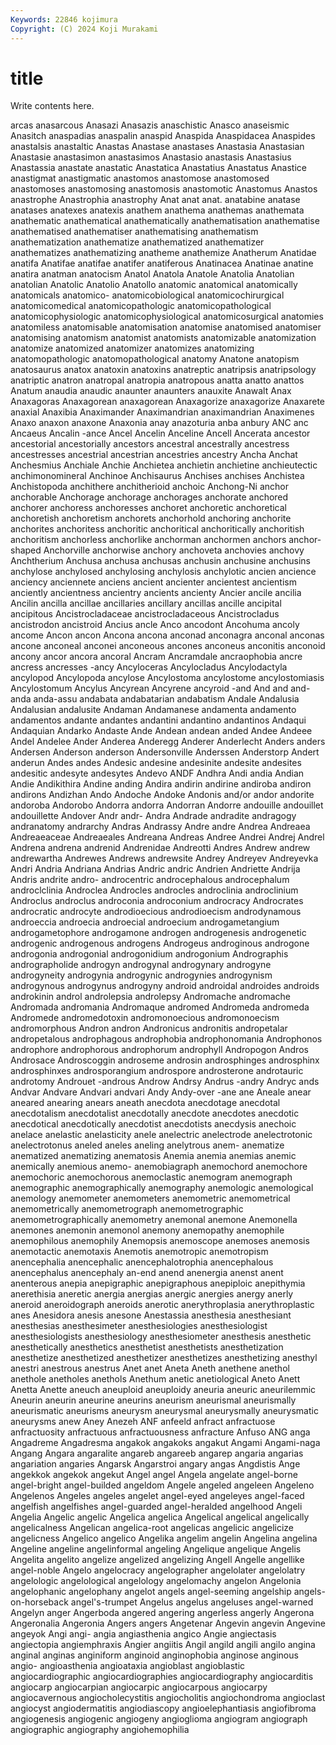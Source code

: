```yaml
---
Keywords: 22846 kojimura
Copyright: (C) 2024 Koji Murakami
---
```


# title

Write contents here.



arcas anasarcous Anasazi Anasazis anaschistic
Anasco anaseismic Anasitch anaspadias anaspalin anaspid Anaspida Anaspidacea Anaspides anastalsis
anastaltic Anastas Anastase anastases Anastasia Anastasian Anastasie anastasimon anastasimos Anastasio
anastasis Anastasius Anastassia anastate anastatic Anastatica Anastatius Anastatus Anastice anastigmat
anastigmatic anastomos anastomose anastomosed anastomoses anastomosing anastomosis anastomotic Anastomus Anastos
anastrophe Anastrophia anastrophy Anat anat anat. anatabine anatase anatases anatexes
anatexis anathem anathema anathemas anathemata anathematic anathematical anathematically anathematisation anathematise
anathematised anathematiser anathematising anathematism anathematization anathematize anathematized anathematizer anathematizes anathematizing
anatheme anathemize Anatherum Anatidae anatifa Anatifae anatifae anatifer anatiferous Anatinacea
Anatinae anatine anatira anatman anatocism Anatol Anatola Anatole Anatolia Anatolian
anatolian Anatolic Anatolio Anatollo anatomic anatomical anatomically anatomicals anatomico- anatomicobiological
anatomicochirurgical anatomicomedical anatomicopathologic anatomicopathological anatomicophysiologic anatomicophysiological anatomicosurgical anatomies anatomiless anatomisable
anatomisation anatomise anatomised anatomiser anatomising anatomism anatomist anatomists anatomizable anatomization
anatomize anatomized anatomizer anatomizes anatomizing anatomopathologic anatomopathological anatomy Anatone anatopism
anatosaurus anatox anatoxin anatoxins anatreptic anatripsis anatripsology anatriptic anatron anatropal
anatropia anatropous anatta anatto anattos Anatum anaudia anaudic anaunter anaunters
anauxite Anawalt Anax Anaxagoras Anaxagorean anaxagorean Anaxagorize anaxagorize Anaxarete anaxial
Anaxibia Anaximander Anaximandrian anaximandrian Anaximenes Anaxo anaxon anaxone Anaxonia anay
anazoturia anba anbury ANC anc Ancaeus Ancalin -ance Ancel Ancelin
Anceline Ancell Ancerata ancestor ancestorial ancestorially ancestors ancestral ancestrally ancestress
ancestresses ancestrial ancestrian ancestries ancestry Ancha Anchat Anchesmius Anchiale Anchie
Anchietea anchietin anchietine anchieutectic anchimonomineral Anchinoe Anchisaurus Anchises anchises Anchistea
Anchistopoda anchithere anchitherioid anchoic Anchong-Ni anchor anchorable Anchorage anchorage anchorages
anchorate anchored anchorer anchoress anchoresses anchoret anchoretic anchoretical anchoretish anchoretism
anchorets anchorhold anchoring anchorite anchorites anchoritess anchoritic anchoritical anchoritically anchoritish
anchoritism anchorless anchorlike anchorman anchormen anchors anchor-shaped Anchorville anchorwise anchory
anchoveta anchovies anchovy Anchtherium Anchusa anchusa anchusas anchusin anchusine anchusins
anchylose anchylosed anchylosing anchylosis anchylotic ancien ancience anciency anciennete anciens
ancient ancienter ancientest ancientism anciently ancientness ancientry ancients ancienty Ancier
ancile ancilia Ancilin ancilla ancillae ancillaries ancillary ancillas ancille ancipital
ancipitous Ancistrocladaceae ancistrocladaceous Ancistrocladus ancistrodon ancistroid Ancius ancle Anco ancodont
Ancohuma ancoly ancome Ancon ancon Ancona ancona anconad anconagra anconal
anconas ancone anconeal anconei anconeous ancones anconeus anconitis anconoid ancony
ancor ancora ancoral Ancram Ancramdale ancraophobia ancre ancress ancresses -ancy
Ancyloceras Ancylocladus Ancylodactyla ancylopod Ancylopoda ancylose Ancylostoma ancylostome ancylostomiasis Ancylostomum
Ancylus Ancyrean Ancyrene ancyroid -and And and and- anda anda-assu
andabata andabatarian andabatism Andale Andalusia Andalusian andalusite Andaman Andamanese andamenta
andamento andamentos andante andantes andantini andantino andantinos Andaqui Andaquian Andarko
Andaste Ande Andean andean anded Andee Andeee Andel Andelee Ander
Anderea Anderegg Anderer Anderlecht Anders anders Andersen Anderson anderson Andersonville
Anderssen Anderstorp Andert anderun Andes andes Andesic andesine andesinite andesite
andesites andesitic andesyte andesytes Andevo ANDF Andhra Andi andia Andian
Andie Andikithira Andine anding Andira andirin andirine andiroba andiron andirons
Andizhan Ando Andoche Andoke Andonis and/or andor andorite andoroba Andorobo
Andorra andorra Andorran Andorre andouille andouillet andouillette Andover Andr andr-
Andra Andrade andradite andragogy andranatomy andrarchy Andras Andrassy Andre andre
Andrea Andreaea Andreaeaceae Andreaeales Andreana Andreas Andree Andrei Andrej Andrel
Andrena andrena andrenid Andrenidae Andreotti Andres Andrew andrew andrewartha Andrewes
Andrews andrewsite Andrey Andreyev Andreyevka Andri Andria Andriana Andrias Andric
andric Andrien Andriette Andrija Andris andrite andro- androcentric androcephalous androcephalum
androclclinia Androclea Androcles androcles androclinia androclinium Androclus androclus androconia androconium
androcracy Androcrates androcratic androcyte androdioecious androdioecism androdynamous androeccia androecia androecial
androecium androgametangium androgametophore androgamone androgen androgenesis androgenetic androgenic androgenous androgens
Androgeus androginous androgone androgonia androgonial androgonidium androgonium Andrographis andrographolide androgyn
androgynal androgynary androgyne androgyneity androgynia androgynic androgynies androgynism androgynous androgynus
androgyny android androidal androides androids androkinin androl androlepsia androlepsy Andromache
andromache Andromada andromania Andromaque andromed Andromeda andromeda Andromede andromedotoxin andromonoecious
andromonoecism andromorphous Andron andron Andronicus andronitis andropetalar andropetalous androphagous androphobia
androphonomania Androphonos androphore androphorous androphorum androphyll Andropogon Andros Androsace Androscoggin
androseme androsin androsphinges androsphinx androsphinxes androsporangium androspore androsterone androtauric androtomy
Androuet -androus Androw Andrsy Andrus -andry Andryc ands Andvar Andvare
Andvari andvari Andy Andy-over -ane ane Aneale anear aneared anearing
anears aneath anecdota anecdotage anecdotal anecdotalism anecdotalist anecdotally anecdote anecdotes
anecdotic anecdotical anecdotically anecdotist anecdotists anecdysis anechoic anelace anelastic anelasticity
anele anelectric anelectrode anelectrotonic anelectrotonus aneled aneles aneling anelytrous anem-
anematize anematized anematizing anematosis Anemia anemia anemias anemic anemically anemious
anemo- anemobiagraph anemochord anemochore anemochoric anemochorous anemoclastic anemogram anemograph anemographic
anemographically anemography anemologic anemological anemology anemometer anemometers anemometric anemometrical anemometrically
anemometrograph anemometrographic anemometrographically anemometry anemonal anemone Anemonella anemones anemonin anemonol
anemony anemopathy anemophile anemophilous anemophily Anemopsis anemoscope anemoses anemosis anemotactic
anemotaxis Anemotis anemotropic anemotropism anencephalia anencephalic anencephalotrophia anencephalous anencephalus anencephaly
an-end anend anenergia anenst anent anenterous anepia anepigraphic anepigraphous anepiploic
anepithymia anerethisia aneretic anergia anergias anergic anergies anergy anerly aneroid
aneroidograph aneroids anerotic anerythroplasia anerythroplastic anes Anesidora anesis anesone Anestassia
anesthesia anesthesiant anesthesias anesthesimeter anesthesiologies anesthesiologist anesthesiologists anesthesiology anesthesiometer anesthesis
anesthetic anesthetically anesthetics anesthetist anesthetists anesthetization anesthetize anesthetized anesthetizer anesthetizes
anesthetizing anesthyl anestri anestrous anestrus Anet anet Aneta Aneth anethene
anethol anethole anetholes anethols Anethum anetic anetiological Aneto Anett Anetta
Anette aneuch aneuploid aneuploidy aneuria aneuric aneurilemmic Aneurin aneurin aneurine
aneurins aneurism aneurismal aneurismally aneurismatic aneurisms aneurysm aneurysmal aneurysmally aneurysmatic
aneurysms anew Aney Anezeh ANF anfeeld anfract anfractuose anfractuosity anfractuous
anfractuousness anfracture Anfuso ANG anga Angadreme Angadresma angakok angakoks angakut
Angami Angami-naga Angang Angara angaralite angareb angareeb angarep angaria angarias
angariation angaries Angarsk Angarstroi angary angas Angdistis Ange angekkok angekok
angekut Angel angel Angela angelate angel-borne angel-bright angel-builded angeldom Angele
angeled angeleen Angeleno Angelenos Angeles angeles angelet angel-eyed angeleyes angel-faced
angelfish angelfishes angel-guarded angel-heralded angelhood Angeli Angelia Angelic angelic Angelica
angelica Angelical angelical angelically angelicalness Angelican angelica-root angelicas angelicic angelicize
angelicness Angelico angelico Angelika angelim angelin Angelina angelina Angeline angeline
angelinformal angeling Angelique angelique Angelis Angelita angelito angelize angelized angelizing
Angell Angelle angellike angel-noble Angelo angelocracy angelographer angelolater angelolatry angelologic
angelological angelology angelomachy angelon Angelonia angelophanic angelophany angelot angels angel-seeming
angelship angels-on-horseback angel's-trumpet Angelus angelus angeluses angel-warned Angelyn anger Angerboda
angered angering angerless angerly Angerona Angeronalia Angeronia Angers angers Angetenar
Angevin angevin Angevine angeyok Angi angi- angia angiasthenia angico Angie
angiectasis angiectopia angiemphraxis Angier angiitis Angil angild angili angilo angina
anginal anginas anginiform anginoid anginophobia anginose anginous angio- angioasthenia angioataxia
angioblast angioblastic angiocardiographic angiocardiographies angiocardiography angiocarditis angiocarp angiocarpian angiocarpic angiocarpous
angiocarpy angiocavernous angiocholecystitis angiocholitis angiochondroma angioclast angiocyst angiodermatitis angiodiascopy angioelephantiasis
angiofibroma angiogenesis angiogenic angiogeny angioglioma angiogram angiograph angiographic angiography angiohemophilia
